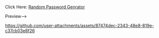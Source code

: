 Click Here: <a href="https://legendryflyer.github.io/Random-Password-Genrator/">Random Password Genrator</a>

Preview-->


https://github.com/user-attachments/assets/87474dec-2343-48e8-819e-c37cb03e8f26

